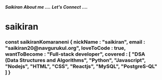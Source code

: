 
                        

***Saikiran***
***About me ....***
***Let's Connect ....***
<h1>saikiran</h1>
<h3>
    const saikiranKomaraneni {
        nickName     : "saikiran",
        email        : "saikiran20@navgurukul.org",
        loveToCode   : true,
        wantToBecome : "Full-stack developer",
        covered      : [
                "DSA (Data Structures and Algorithms",
                "Python",
                "Javascript",
                "Nodejs",
                "HTML",
                "CSS",
                "Reactjs",
                "MySQL",
                "PostgreS-QL"
        ]
    }
</h3>
